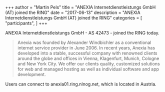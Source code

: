 +++
author = "Martin Pels"
title = "ANEXIA Internetdienstleistungs GmbH (AT) joined the RING"
date = "2017-06-13"
description = "ANEXIA Internetdienstleistungs GmbH (AT) joined the RING"
categories = [
    "participants",
]
+++

ANEXIA Internetdienstleistungs GmbH - AS 42473 - joined the RING today.

> Anexia was founded by Alexander Windbichler as a conventional internet service provider in June 2006. In recent years, Anexia has developed into a stable, successful company with renowned clients around the globe and offices in Vienna, Klagenfurt, Munich, Cologne and New York City. We offer our clients quality, customized solutions for web and managed hosting as well as individual software and app development.

Users can connect to anexia01.ring.nlnog.net, which is located in Austria.

